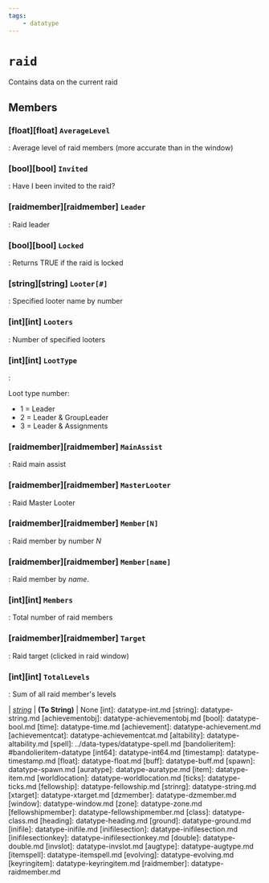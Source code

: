 ```yaml
---
tags:
    - datatype
---
```

# `raid`

Contains data on the current raid

## Members

### [float][float] `AverageLevel`

:   Average level of raid members (more accurate than in the window)

### [bool][bool] `Invited`

:   Have I been invited to the raid?

### [raidmember][raidmember] `Leader`

:   Raid leader

### [bool][bool] `Locked`

:   Returns TRUE if the raid is locked

### [string][string] `Looter[#]`

:   Specified looter name by number

### [int][int] `Looters`

:   Number of specified looters

### [int][int] `LootType`

:   <p>Loot type number:</p><ul><li>1 = Leader</li><li>2 = Leader & GroupLeader</li><li>3 = Leader & Assignments</li></ul>

### [raidmember][raidmember] `MainAssist`

:   Raid main assist

### [raidmember][raidmember] `MasterLooter`

:   Raid Master Looter

### [raidmember][raidmember] `Member[N]`

:   Raid member by number _N_

### [raidmember][raidmember] `Member[name]`

:   Raid member by _name_.

### [int][int] `Members`

:   Total number of raid members

### [raidmember][raidmember] `Target`

:   Raid target (clicked in raid window)

### [int][int] `TotalLevels`

:   Sum of all raid member's levels

| [_string_](datatype-string.md) | **(To String)** | None
[int]: datatype-int.md
[string]: datatype-string.md
[achievementobj]: datatype-achievementobj.md
[bool]: datatype-bool.md
[time]: datatype-time.md
[achievement]: datatype-achievement.md
[achievementcat]: datatype-achievementcat.md
[altability]: datatype-altability.md
[spell]: ../data-types/datatype-spell.md
[bandolieritem]: #bandolieritem-datatype
[int64]: datatype-int64.md
[timestamp]: datatype-timestamp.md
[float]: datatype-float.md
[buff]: datatype-buff.md
[spawn]: datatype-spawn.md
[auratype]: datatype-auratype.md
[item]: datatype-item.md
[worldlocation]: datatype-worldlocation.md
[ticks]: datatype-ticks.md
[fellowship]: datatype-fellowship.md
[strinrg]: datatype-string.md
[xtarget]: datatype-xtarget.md
[dzmember]: datatype-dzmember.md
[window]: datatype-window.md
[zone]: datatype-zone.md
[fellowshipmember]: datatype-fellowshipmember.md
[class]: datatype-class.md
[heading]: datatype-heading.md
[ground]: datatype-ground.md
[inifile]: datatype-inifile.md
[inifilesection]: datatype-inifilesection.md
[inifilesectionkey]: datatype-inifilesectionkey.md
[double]: datatype-double.md
[invslot]: datatype-invslot.md
[augtype]: datatype-augtype.md
[itemspell]: datatype-itemspell.md
[evolving]: datatype-evolving.md
[keyringitem]: datatype-keyringitem.md
[raidmember]: datatype-raidmember.md
